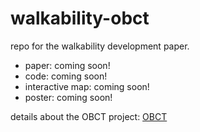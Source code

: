 # walkability-obct

repo for the walkability development paper.

- paper: coming soon!
- code: coming soon!
- interactive map: coming soon!
- poster: coming soon!

details about the OBCT project: [OBCT](https://obct.nl)
